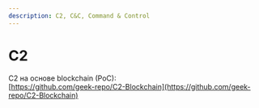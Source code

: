 ```yaml
---
description: C2, C&C, Command & Control
---
```


# C2

C2 на основе blockchain (PoC):\
[https://github.com/geek-repo/C2-Blockchain](https://github.com/geek-repo/C2-Blockchain)
